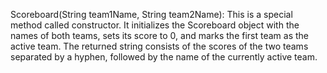 Scoreboard(String team1Name, String team2Name): This is a special method called constructor. It initializes the Scoreboard object with the names of both teams, sets its score to 0, and marks the first team as the active team.
The returned string consists of the scores of the two teams separated by a hyphen, followed by the name of the currently active team.
